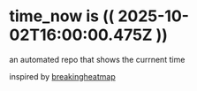 # time_now is (( 2025-10-02T16:00:00.475Z ))

an automated repo that shows the currnent time

inspired by [breakingheatmap](https://github.com/breakingheatmap/breakingheatmap)